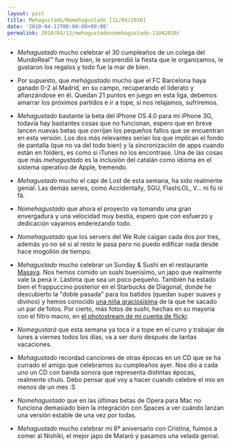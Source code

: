 ```yaml
---
layout: post
title: Mehagustado/Nomehagustado [11/04/2010]
date: '2010-04-11T00:00:00+00:00'
permalink: 2010/04/12/mehagustadonomehagustado-11042010/
---
```

- *Mehagustado* mucho celebrar el 30 cumpleaños de un colega del MundoReal&trade; fue muy bien, le sorprendió la fiesta que le organizamos, le gustaron los regalos y todo fue la mar de bien.

- Por supuesto, que *mehagustado* mucho que el FC Barcelona haya ganado 0-2 al Madrid, en su campo, recuperando el liderato y afianzándose en él. Quedan 21 puntos en juego en esta liga, debemos amarrar los próximos partidos e ir a tope, si nos relajamos, sufriremos.

- *Mehagustado* bastante la beta del iPhone OS 4.0 para mi iPhone 3G, todavía hay bastantes cosas que no funcionan, espero que en breve lancen nuevas betas que corrijan los pequeños fallos que se encuentran en esta versión. Los dos más relevantes serían los que implican el fondo de pantalla (que no va del todo bien) y la sincronización de apps cuando están en folders, es como si iTunes no los encontrase. Una de las cosas que más *mehagustado* es la inclusión del catalán como idioma en el sistema operativo de Apple, tremendo.

- *Mehagustado* mucho el capi de Lost de esta semana, ha sido realmente genial. Las demás series, como Accidentally, SGU, FlashLOL, V... ni fú ni fá.

- *Nomehagustado* que ahora el proyecto va tomando una gran envergadura y una velocidad muy bestia, espero que con esfuerzo y dedicación vayamos enderezando todo.

- *Nomehagustado* que los servers del We Rule caigan cada dos por tres, además yo no sé si al resto le pasa pero no puedo edificar nada desde hace mogollón de tiempo.

- *Mehagustado* mucho celebrar un Sunday & Sushi en el restaurante [Masaya](http://www.dining-barcelona.com/restaurante-barcelona-Masaya-742-4.html). Nos hemos comido un sushi buenísimo, un japo que realmente vale la pena ir. Lástima que sea un poco pequeño. También ha estado bien el frappuccino posterior en el Starbucks de Diagonal, donde he descubierto la "doble pasada" para los batidos (quedan super suaves y divinos) y hemos conocido [una niña graciosísima](http://www.flickr.com/photos/savior1980/4512126048/) de la que he sacado un par de fotos. Por cierto, más fotos de sushi, hechas en su mayoría con el filtro macro, en [el photostream de mi cuenta de flickr](http://www.flickr.com/photos/savior1980/).

- *Nomegustará* que esta semana ya toca ir a tope en el curro y trabajar de lunes a viernes todos los días, va a ser duro después de tantas vacaciones.

- *Mehagustado* recordad canciones de otras épocas en un CD que se ha currado el amigo que celebramos su cumpleaños ayer. Nos dio a cada uno un CD con banda sonora que representa distintas épocas, realmente chulo. Debo pensar qué voy a hacer cuando celebre el mío en menos de un mes :S

- *Nomehagustado* que en las últimas betas de Opera para Mac no funciona demasiado bien la integración con Spaces a ver cuándo lanzan una versión estable de una vez por todas.

- *Mehagustado* mucho celebrar mi 6º aniversario con Cristina, fuimos a comer al Nishiki, el mejor japo de Mataró y pasamos una velada genial.
